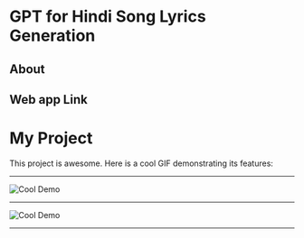 # GPT for Hindi Song Lyrics Generation

## About

## Web app Link

# My Project

This project is awesome. Here is a cool GIF demonstrating its features:
____________________________________
![Cool Demo](https://github.com/adityapande1/lyrics-gpt/blob/main/media/gifs/g1.gif)
____________________________________
![Cool Demo](https://github.com/adityapande1/lyrics-gpt/blob/main/media/gifs/g4.gif)
___________________________________________________